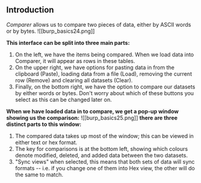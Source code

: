 ## Introduction
_Comparer_ allows us to compare two pieces of data, either by ASCII words or by bytes.
![[burp_basics24.png]]

**This interface can be split into three main parts:**
1. On the left, we have the items being compared. When we load data into Comparer, it will appear as rows in these tables.
2. On the upper right, we have options for pasting data in from the clipboard (Paste), loading data from a file (Load), removing the current row (Remove) and clearing all datasets (Clear).
3. Finally, on the bottom right, we have the option to compare our datasets by either words or bytes. Don't worry about which of these buttons you select as this can be changed later on.

**When we have loaded data in to compare, we get a pop-up window showing us the comparison:**
![[burp_basics25.png]]
**there are three distinct parts to this window:**
1. The compared data takes up most of the window; this can be viewed in either text or hex format.
2. The key for comparisons is at the bottom left, showing which colours denote modified, deleted, and added data between the two datasets.
3. "Sync views" when selected, this means that both sets of data will sync formats -- i.e. if you change one of them into Hex view, the other will do the same to match.
